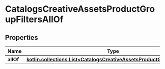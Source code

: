 
# CatalogsCreativeAssetsProductGroupFiltersAllOf

## Properties
| Name | Type | Description | Notes |
| ------------ | ------------- | ------------- | ------------- |
| **allOf** | [**kotlin.collections.List&lt;CatalogsCreativeAssetsProductGroupFilterKeys&gt;**](CatalogsCreativeAssetsProductGroupFilterKeys.md) |  |  |



